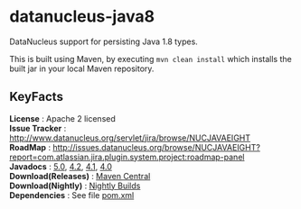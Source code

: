 datanucleus-java8
=================

DataNucleus support for persisting Java 1.8 types.

This is built using Maven, by executing `mvn clean install` which installs the built jar in your local Maven repository.


KeyFacts
--------
__License__ : Apache 2 licensed  
__Issue Tracker__ : http://www.datanucleus.org/servlet/jira/browse/NUCJAVAEIGHT  
__RoadMap__ : http://issues.datanucleus.org/browse/NUCJAVAEIGHT?report=com.atlassian.jira.plugin.system.project:roadmap-panel  
__Javadocs__ : [5.0](http://www.datanucleus.org/javadocs/store.types.java8/5.0/), [4.2](http://www.datanucleus.org/javadocs/store.types.java8/4.2/), [4.1](http://www.datanucleus.org/javadocs/store.types.java8/4.1/), [4.0](http://www.datanucleus.org/javadocs/store.types.java8/4.0/)  
__Download(Releases)__ : [Maven Central](http://central.maven.org/maven2/org/datanucleus/datanucleus-java8)  
__Download(Nightly)__ : [Nightly Builds](http://www.datanucleus.org/downloads/maven2-nightly/org/datanucleus/datanucleus-java8)  
__Dependencies__ : See file [pom.xml](pom.xml)  
